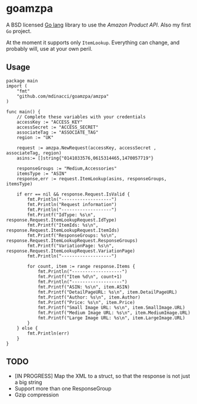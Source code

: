 # goamzpa

A BSD licensed [Go lang](http://golang.org) library to use the _Amazon Product API_. 
Also my first `Go` project.

At the moment it supports only `ItemLookup`. Everything can change, and
probably will, use at your own peril.

## Usage
    package main 
	import (
	    "fmt"
	    "github.com/mdinacci/goamzpa/amzpa"
	)

	func main() {
	    // Complete these variables with your credentials
	    accessKey := "ACCESS_KEY"
	    accessSecret := "ACCESS_SECRET"
	    associateTag := "ASSOCIATE_TAG"
	    region := "UK"

	    request := amzpa.NewRequest(accessKey, accessSecret , associateTag, region)
	    asins:= []string{"0141033576,0615314465,1470057719"}
	    
	    responseGroups := "Medium,Accessories"
	    itemsType := "ASIN"
	    response,err := request.ItemLookup(asins, responseGroups, itemsType)
	    
	    if err == nil && response.Request.IsValid {
			fmt.Println("-------------------")
			fmt.Println("Request information")
			fmt.Println("-------------------")
			fmt.Printf("IdType: %s\n", response.Request.ItemLookupRequest.IdType)
			fmt.Printf("ItemIds: %s\n", response.Request.ItemLookupRequest.ItemIds)
			fmt.Printf("ResponseGroups: %s\n", response.Request.ItemLookupRequest.ResponseGroups)
			fmt.Printf("VariationPage: %s\n", response.Request.ItemLookupRequest.VariationPage)
			fmt.Println("-------------------")

			for count, item := range response.Items {
				fmt.Println("-------------------")
				fmt.Printf("Item %d\n", count+1)
				fmt.Println("-------------------")
				fmt.Printf("ASIN: %s\n", item.ASIN)
				fmt.Printf("DetailPageURL: %s\n", item.DetailPageURL)
				fmt.Printf("Author: %s\n", item.Author)
				fmt.Printf("Price: %s\n", item.Price)
				fmt.Printf("Small Image URL: %s\n", item.SmallImage.URL)
				fmt.Printf("Medium Image URL: %s\n", item.MediumImage.URL)
				fmt.Printf("Large Image URL: %s\n", item.LargeImage.URL)
			}
		} else {
			fmt.Println(err)
		}
	}

 

## TODO
* [IN PROGRESS] Map the XML to a struct, so that the response is not just a big string
* Support more than one ResponseGroup
* Gzip compression

